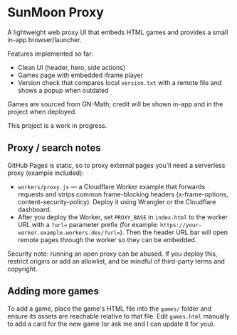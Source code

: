 # SunMoon Proxy

A lightweight web proxy UI that embeds HTML games and provides a small in-app browser/launcher.

Features implemented so far:
- Clean UI (header, hero, side actions)
- Games page with embedded iframe player
- Version check that compares local `version.txt` with a remote file and shows a popup when outdated

Games are sourced from GN-Math; credit will be shown in-app and in the project when deployed.

This project is a work in progress.

Proxy / search notes
--------------------

GitHub Pages is static, so to proxy external pages you'll need a serverless proxy (example included):

- `workers/proxy.js` — a Cloudflare Worker example that forwards requests and strips common frame-blocking headers (x-frame-options, content-security-policy). Deploy it using Wrangler or the Cloudflare dashboard.
- After you deploy the Worker, set `PROXY_BASE` in `index.html` to the worker URL with a `?url=` parameter prefix (for example: `https://your-worker.example.workers.dev/?url=`). Then the header URL bar will open remote pages through the worker so they can be embedded.

Security note: running an open proxy can be abused. If you deploy this, restrict origins or add an allowlist, and be mindful of third-party terms and copyright.

Adding more games
-----------------

To add a game, place the game's HTML file into the `games/` folder and ensure its assets are reachable relative to that file. Edit `games.html` manually to add a card for the new game (or ask me and I can update it for you).